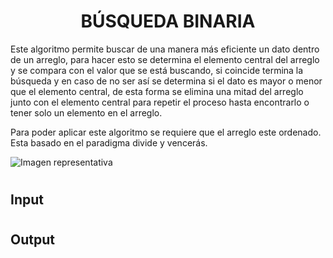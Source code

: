 # <h1 align="center">BÚSQUEDA BINARIA</h1>

Este algoritmo permite buscar de una manera más eficiente un dato dentro de un arreglo, para hacer esto se determina el elemento central del arreglo y se compara con el valor que se está  buscando, si coincide termina la búsqueda y en caso de no ser así se determina si el dato es mayor o menor que el elemento central, de esta forma se elimina una mitad del arreglo junto con el elemento central para repetir el proceso hasta encontrarlo o tener solo un elemento en el arreglo. 

Para poder aplicar este algoritmo se requiere que el arreglo este ordenado. Esta basado en el paradigma divide y vencerás.

<img src="https://uniwebsidad.com/static/libros/imagenes/algoritmos-python/f0801.png" alt="Imagen representativa"></img>

# <h2>Input</h2>


# <h2>Output</h2>